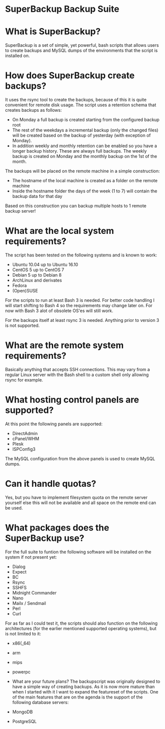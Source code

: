 # SuperBackup Backup Suite

# What is SuperBackup?
SuperBackup is a set of simple, yet powerful, bash scripts that allows users to
create backups and MySQL dumps of the environments that the script is installed
on.

# How does SuperBackup create backups?
It uses the rsync tool to create the backups, because of this it is quite
convenient for remote disk usage. The script uses a retention schema that
creates backups as follows:

* On Monday a full backup is created starting from the configured backup root
* The rest of the weekdays a incremental backup (only the changed files) will
be created based on the backup of yesterday (with exception of Monday).
* In addition weekly and monthly retention can be enabled so you have a longer
backup history. These are always full backups. The weekly backup is created on
Monday and the monthly backup on the 1st of the month.

The backups will be placed on the remote machine in a simple construction:

* The hostname of the local machine is created as a folder on the remote machine
* Inside the hostname folder the days of the week (1 to 7) will contain the
backup data for that day

Based on this construction you can backup multiple hosts to 1 remote backup
server!

# What are the local system requirements?
The script has been tested on the following systems and is known to work:

* Ubuntu 10.04 up to Ubuntu 16.10
* CentOS 5 up to CentOS 7
* Debian 5 up to Debian 8
* ArchLinux and derivates
* Fedora
* (Open)SUSE

For the scripts to run at least Bash 3 is needed. For better code handling I
will start shifting to Bash 4 so the requirements may change later on. For now
with Bash 3 alot of obsolete OS'es will still work.

For the backups itself at least rsync 3 is needed. Anything prior to version
3 is not supported.

# What are the remote system requirements?
Basically anything that accepts SSH connections. This may vary from a regular
Linux server with the Bash shell to a custom shell only allowing rsync for
example.

# What hosting control panels are supported?
At this point the following panels are supported:

* DirectAdmin
* cPanel/WHM
* Plesk
* ISPConfig3

The MySQL configuration from the above panels is used to create MySQL dumps.

# Can it handle quotas?
Yes, but you have to implement filesystem quota on the remote server yourself
else this will not be available and all space on the remote end can be used.

# What packages does the SuperBackup use?
For the full suite to funtion the following software will be installed on the
system if not present yet:

* Dialog
* Expect
* BC
* Rsync
* SSHFS
* Midnight Commander
* Nano
* Mailx / Sendmail
* Perl
* Curl

For as far as I could test it, the scripts should also function on the following
architectures (for the earlier mentioned supported operating systems), but is
not limited to it:

* x86(_64)
* arm
* mips
* powerpc

* What are your future plans?
The backupscript was originally designed to have a simple way of creating
backups. As it is now more mature than when I started with it I want to
expand the featureset of the scripts. One of the main features that are
on the agenda is the support of the following database servers:

* MongoDB
* PostgreSQL